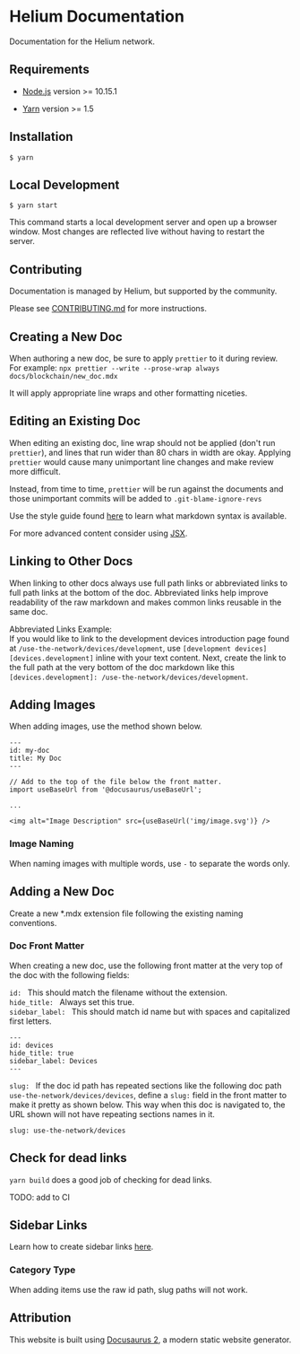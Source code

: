 # Helium Documentation

Documentation for the Helium network.

## Requirements

- [Node.js](https://nodejs.org/en/download) version >= 10.15.1

- [Yarn](https://classic.yarnpkg.com/en/docs/install) version >= 1.5

## Installation

```
$ yarn
```

## Local Development

```
$ yarn start
```

This command starts a local development server and open up a browser window.
Most changes are reflected live without having to restart the server.

## Contributing

Documentation is managed by Helium, but supported by the community.

Please see [CONTRIBUTING.md](CONTRIBUTING.md) for more instructions.

## Creating a New Doc

When authoring a new doc, be sure to apply `prettier` to it during review. For
example: `npx prettier --write --prose-wrap always docs/blockchain/new_doc.mdx`

It will apply appropriate line wraps and other formatting niceties.

## Editing an Existing Doc

When editing an existing doc, line wrap should not be applied (don't run
`prettier`), and lines that run wider than 80 chars in width are okay. Applying
`prettier` would cause many unimportant line changes and make review more
difficult.

Instead, from time to time, `prettier` will be run against the documents and
those unimportant commits will be added to `.git-blame-ignore-revs`

Use the style guide found [here](docs/style-guide.md) to learn what markdown syntax
is available.

For more advanced content consider using
[JSX](https://v2.docusaurus.io/docs/markdown-features/#embedding-react-components-with-mdx).

## Linking to Other Docs

When linking to other docs always use full path links or abbreviated links to
full path links at the bottom of the doc. Abbreviated links help improve
readability of the raw markdown and makes common links reusable in the same doc.

Abbreviated Links Example:  
If you would like to link to the development devices introduction page found at
`/use-the-network/devices/development`, use
`[development devices][devices.development]` inline with your text content.
Next, create the link to the full path at the very bottom of the doc markdown
like this `[devices.development]: /use-the-network/devices/development`.

## Adding Images

When adding images, use the method shown below.

```
---
id: my-doc
title: My Doc
---

// Add to the top of the file below the front matter.
import useBaseUrl from '@docusaurus/useBaseUrl';

...

<img alt="Image Description" src={useBaseUrl('img/image.svg')} />
```

### Image Naming

When naming images with multiple words, use `-` to separate the words only.

## Adding a New Doc

Create a new \*.mdx extension file following the existing naming conventions.

### Doc Front Matter

When creating a new doc, use the following front matter at the very top of the
doc with the following fields:

`id: ` This should match the filename without the extension.  
`hide_title: ` Always set this true.  
`sidebar_label: ` This should match id name but with spaces and capitalized
first letters.

```
---
id: devices
hide_title: true
sidebar_label: Devices
---
```

`slug: ` If the doc id path has repeated sections like the following doc path
`use-the-network/devices/devices`, define a `slug:` field in the front matter to
make it pretty as shown below. This way when this doc is navigated to, the URL
shown will not have repeating sections names in it.

```
slug: use-the-network/devices
```
## Check for dead links

`yarn build` does a good job of checking for dead links.

TODO: add to CI

## Sidebar Links

Learn how to create sidebar links
[here](https://v2.docusaurus.io/docs/docs-introduction/#sidebar-object).

### Category Type

When adding items use the raw id path, slug paths will not work.

## Attribution

This website is built using [Docusaurus 2](https://v2.docusaurus.io/), a modern
static website generator.
